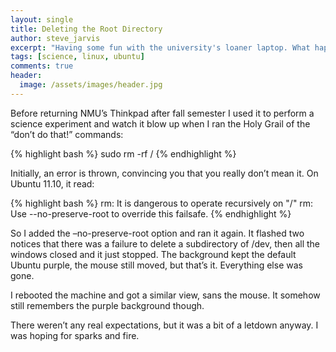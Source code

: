 ```yaml
---
layout: single
title: Deleting the Root Directory
author: steve_jarvis
excerpt: "Having some fun with the university's loaner laptop. What happens when you blow away the root directory?"
tags: [science, linux, ubuntu]
comments: true
header:
  image: /assets/images/header.jpg
---
```


Before returning NMU’s Thinkpad after fall semester I used it to perform a science experiment and watch it blow up when I ran the Holy Grail of the “don’t do that!” commands:

{% highlight bash %}
sudo rm -rf /
{% endhighlight %}

Initially, an error is thrown, convincing you that you really don’t mean it. On Ubuntu 11.10, it read:

{% highlight bash %}
rm: It is dangerous to operate recursively on "/"
rm: Use --no-preserve-root to override this failsafe.
{% endhighlight %}

So I added the –no-preserve-root option and ran it again. It flashed two notices that there was a failure to delete a subdirectory of /dev, then all the windows closed and it just stopped. The background kept the default Ubuntu purple, the mouse still moved, but that’s it. Everything else was gone.

I rebooted the machine and got a similar view, sans the mouse. It somehow still remembers the purple background though.

There weren’t any real expectations, but it was a bit of a letdown anyway. I was hoping for sparks and fire.
